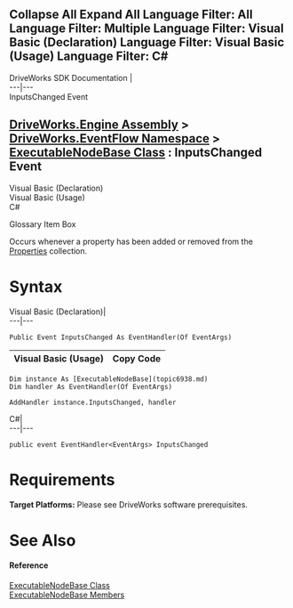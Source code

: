 Collapse All Expand All Language Filter: All  Language Filter: Multiple  Language Filter: Visual Basic (Declaration) Language Filter: Visual Basic (Usage) Language Filter: C#  
---  
DriveWorks SDK Documentation  |   
---|---  
InputsChanged Event   
  
[DriveWorks.Engine Assembly](topic2156.md) > [DriveWorks.EventFlow Namespace](topic6871.md) > [ExecutableNodeBase Class](topic6938.md) : InputsChanged Event  
---  
  
Visual Basic (Declaration)    
Visual Basic (Usage)    
C# 

Glossary Item Box

Occurs whenever a property has been added or removed from the [Properties](topic6963.md) collection. 

# Syntax

Visual Basic (Declaration)|   
---|---  
      
    
    Public Event InputsChanged As EventHandler(Of EventArgs)  
  
Visual Basic (Usage)| Copy Code  
---|---  
      
    
    Dim instance As [ExecutableNodeBase](topic6938.md)
    Dim handler As EventHandler(Of EventArgs)
     
    AddHandler instance.InputsChanged, handler  
  
C#|   
---|---  
      
    
    public event EventHandler<EventArgs> InputsChanged  
  
# Requirements

**Target Platforms:** Please see DriveWorks software prerequisites.

# See Also

#### Reference

[ExecutableNodeBase Class](topic6938.md)   
[ExecutableNodeBase Members](topic6939.md)


